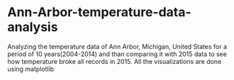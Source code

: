 # Ann-Arbor-temperature-data-analysis
Analyzing the temperature data of Ann Arbor, Michigan, United States for a period of 10 years(2004-2014) and than comparing it with 2015 data to see how temperature broke all records in 2015. All the visualizations are done using matplotlib
